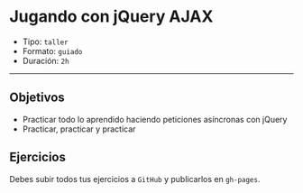 # Jugando con jQuery AJAX

- Tipo: `taller`
- Formato: `guiado`
- Duración: `2h`

***

## Objetivos

- Practicar todo lo aprendido haciendo peticiones asíncronas con jQuery
- Practicar, practicar y practicar

## Ejercicios

Debes subir todos tus ejercicios a `GitHub` y publicarlos en `gh-pages`.

<!-- 
### Perfil de usuario

Implementa un login con Firebase, sea manual o con alguna red social, 
redireccionálo a la página principal de tu sitio (puedes darle la temática que
desees) y permite tener una edición de perfil, para esto los datos deben de 
estar precargados con lo que almacenaste en el navegador. Ten en cuenta que
debe funcionar para distintos usuarios, por lo que deberá estar existente 
durante una sesión del usuario. ¿Deberás usar `localStorage` o `sessionStorage`?

<iframe height='500' scrolling='no' title='Edit Profile with Angular ' src='//codepen.io/DonPage/embed/HCjem/?height=265&theme-id=0&default-tab=result&embed-version=2' frameborder='no' allowtransparency='true' allowfullscreen='true' style='width: 100%;'>See the Pen <a href='https://codepen.io/DonPage/pen/HCjem/'>Edit Profile with Angular </a> by Don Page (<a href='https://codepen.io/DonPage'>@DonPage</a>) on <a href='https://codepen.io'>CodePen</a>.
</iframe>

-->